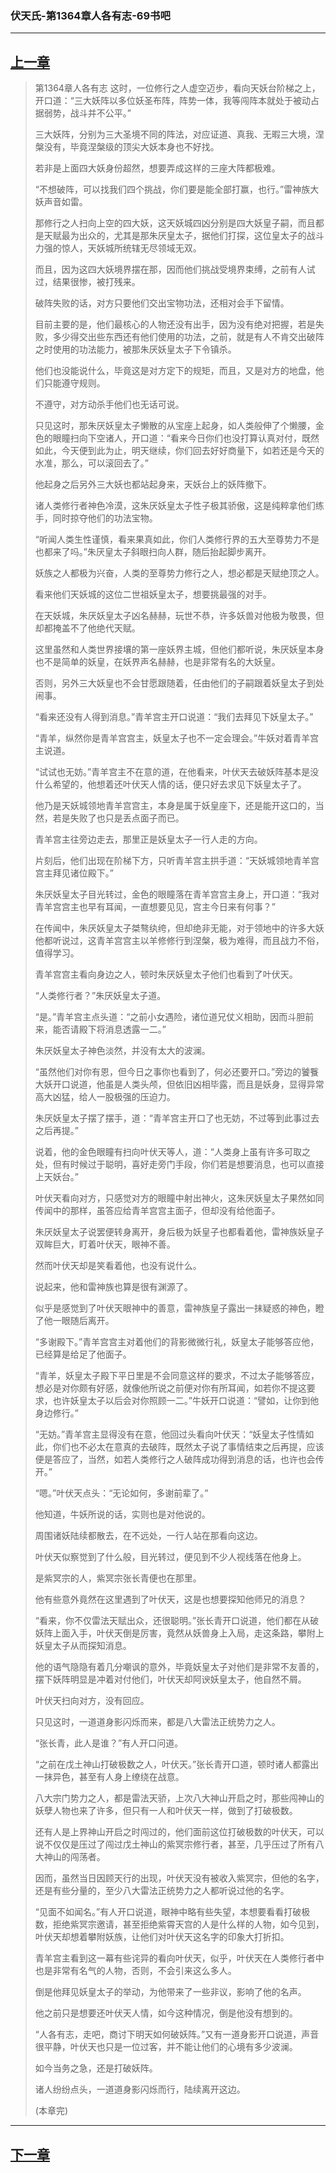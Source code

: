 ### 伏天氏-第1364章人各有志-69书吧

--------
[上一章](./a4396576b57a6ffb0496f2cf460b7919.md)
--------


>
>
>
>第1364章人各有志
>这时，一位修行之人虚空迈步，看向天妖台阶梯之上，开口道：“三大妖阵以多位妖圣布阵，阵势一体，我等闯阵本就处于被动占据弱势，战斗并不公平。”
>
>三大妖阵，分别为三大圣境不同的阵法，对应证道、真我、无暇三大境，涅槃没有，毕竟涅槃级的顶尖大妖本身也不好找。
>
>若非是上面四大妖身份超然，想要弄成这样的三座大阵都极难。
>
>“不想破阵，可以找我们四个挑战，你们要是能全部打赢，也行。”雷神族大妖声音如雷。
>
>那修行之人扫向上空的四大妖，这天妖城四凶分别是四大妖皇子嗣，而且都是天赋最为出众的，尤其是那朱厌皇太子，据他们打探，这位皇太子的战斗力强的惊人，天妖城所统辖无尽领域无双。
>
>而且，因为这四大妖境界摆在那，因而他们挑战受境界束缚，之前有人试过，结果很惨，被打残来。
>
>破阵失败的话，对方只要他们交出宝物功法，还相对会手下留情。
>
>目前主要的是，他们最核心的人物还没有出手，因为没有绝对把握，若是失败，多少得交出些东西还有他们使用的功法，之前，就是有人不肯交出破阵之时使用的功法能力，被那朱厌妖皇太子下令镇杀。
>
>他们也没能说什么，毕竟这是对方定下的规矩，而且，又是对方的地盘，他们只能遵守规则。
>
>不遵守，对方动杀手他们也无话可说。
>
>只见这时，那朱厌妖皇太子懒散的从宝座上起身，如人类般伸了个懒腰，金色的眼瞳扫向下空诸人，开口道：“看来今日你们也没打算认真对付，既然如此，今天便到此为止，明天继续，你们回去好好商量下，如若还是今天的水准，那么，可以滚回去了。”
>
>他起身之后另外三大妖也都站起身来，天妖台上的妖阵撤下。
>
>诸人类修行者神色冷漠，这朱厌妖皇太子性子极其骄傲，这是纯粹拿他们练手，同时掠夺他们的功法宝物。
>
>“听闻人类生性谨慎，看来果真如此，你们人类修行界的五大至尊势力不是也都来了吗。”朱厌皇太子斜眼扫向人群，随后抬起脚步离开。
>
>妖族之人都极为兴奋，人类的至尊势力修行之人，想必都是天赋绝顶之人。
>
>看来他们天妖城的这位二世祖妖皇太子，想要挑最强的对手。
>
>在天妖城，朱厌妖皇太子凶名赫赫，玩世不恭，许多妖兽对他极为敬畏，但却都掩盖不了他绝代天赋。
>
>这里虽然和人类世界接壤的第一座妖界主城，但他们都听说，朱厌妖皇本身也不是简单的妖皇，在妖界声名赫赫，也是非常有名的大妖皇。
>
>否则，另外三大妖皇也不会甘愿跟随着，任由他们的子嗣跟着妖皇太子到处闹事。
>
>“看来还没有人得到消息。”青羊宫主开口说道：“我们去拜见下妖皇太子。”
>
>“青羊，纵然你是青羊宫宫主，妖皇太子也不一定会理会。”牛妖对着青羊宫主说道。
>
>“试试也无妨。”青羊宫主不在意的道，在他看来，叶伏天去破妖阵基本是没什么希望的，他想着还叶伏天人情的话，便只好去求见下妖皇太子了。
>
>他乃是天妖城领地青羊宫宫主，本身是属于妖皇座下，还是能开这口的，当然，若是失败了也只是丢点面子而已。
>
>青羊宫主往旁边走去，那里正是妖皇太子一行人走的方向。
>
>片刻后，他们出现在阶梯下方，只听青羊宫主拱手道：“天妖城领地青羊宫宫主拜见诸位殿下。”
>
>朱厌妖皇太子目光转过，金色的眼瞳落在青羊宫宫主身上，开口道：“我对青羊宫宫主也早有耳闻，一直想要见见，宫主今日来有何事？”
>
>在传闻中，朱厌妖皇太子桀骜纨绔，但却绝非无能，对于领地中的许多大妖他都听说过，这青羊宫宫主以羊修修行到涅槃，极为难得，而且战力不俗，值得学习。
>
>青羊宫宫主看向身边之人，顿时朱厌妖皇太子他们也看到了叶伏天。
>
>“人类修行者？”朱厌妖皇太子道。
>
>“是。”青羊宫主点头道：“之前小女遇险，诸位道兄仗义相助，因而斗胆前来，能否请殿下将消息透露一二。”
>
>朱厌妖皇太子神色淡然，并没有太大的波澜。
>
>“虽然他们对你有恩，但今日之事你也看到了，何必还要开口。”旁边的饕餮大妖开口说道，他虽是人类头颅，但依旧凶相毕露，而且是妖身，显得异常高大凶猛，给人一股极强的压迫力。
>
>朱厌妖皇太子摆了摆手，道：“青羊宫主开口了也无妨，不过等到此事过去之后再提。”
>
>说着，他的金色眼瞳有扫向叶伏天等人，道：“人类身上虽有许多可取之处，但有时候过于聪明，喜好走旁门手段，你们若是想要消息，也可以直接上天妖台。”
>
>叶伏天看向对方，只感觉对方的眼瞳中射出神火，这朱厌妖皇太子果然如同传闻中的那样，虽答应给青羊宫宫主面子，但却没有给他面子。
>
>朱厌妖皇太子说罢便转身离开，身后极为妖皇子也都看着他，雷神族妖皇子双眸巨大，盯着叶伏天，眼神不善。
>
>然而叶伏天却是笑看着他，也没有说什么。
>
>说起来，他和雷神族也算是很有渊源了。
>
>似乎是感觉到了叶伏天眼神中的善意，雷神族皇子露出一抹疑惑的神色，瞪了他一眼随后离开。
>
>“多谢殿下。”青羊宫宫主对着他们的背影微微行礼，妖皇太子能够答应他，已经算是给足了他面子。
>
>“青羊，妖皇太子殿下平日里是不会同意这样的要求，不过太子能够答应，想必是对你颇有好感，就像他所说之前便对你有所耳闻，如若你不提这要求，也许妖皇太子以后会对你照顾一二。”牛妖开口说道：“譬如，让你到他身边修行。”
>
>“无妨。”青羊宫主显得没有在意，他回过头看向叶伏天：“妖皇太子性情如此，你们也不必太在意真的去破阵，既然太子说了事情结束之后再提，应该便是答应了，当然，如若人类修行之人破阵成功得到消息的话，也许也会传开。”
>
>“嗯。”叶伏天点头：“无论如何，多谢前辈了。”
>
>他知道，牛妖所说的话，实则也是对他说的。
>
>周围诸妖陆续都散去，在不远处，一行人站在那看向这边。
>
>叶伏天似察觉到了什么般，目光转过，便见到不少人视线落在他身上。
>
>是紫冥宗的人，紫冥宗张长青便也在那里。
>
>他有些意外竟然在这里遇到了叶伏天，这是也想要探知他师兄的消息？
>
>“看来，你不仅雷法天赋出众，还很聪明。”张长青开口说道，他们都在从破妖阵上面入手，叶伏天倒是厉害，竟然从妖兽身上入局，走这条路，攀附上妖皇太子从而探知消息。
>
>他的语气隐隐有着几分嘲讽的意外，毕竟妖皇太子对他们是非常不友善的，摆下妖阵明显是冲着对付他们，叶伏天却阿谀妖皇太子，他自然不屑。
>
>叶伏天扫向对方，没有回应。
>
>只见这时，一道道身影闪烁而来，都是八大雷法正统势力之人。
>
>“张长青，此人是谁？”有人开口问道。
>
>“之前在戊土神山打破极数之人，叶伏天。”张长青开口道，顿时诸人都露出一抹异色，甚至有人身上缭绕在战意。
>
>八大宗门势力之人，都是雷法天骄，上次八大神山开启之时，那些闯神山的妖孽人物也来了许多，但只有一人和叶伏天一样，做到了打破极数。
>
>还有人是上界神山开启之时闯过的，他们面前这位打破极数的叶伏天，可以说不仅仅是压过了闯过戊土神山的紫冥宗修行者，甚至，几乎压过了所有八大神山的闯荡者。
>
>因而，虽然当日因顾天行的出现，叶伏天没有被收入紫冥宗，但他的名字，还是有些分量的，至少八大雷法正统势力之人都听说过他的名字。
>
>“见面不如闻名。”有人开口说道，眼神中略有些失望，本想要看看打破极数，拒绝紫冥宗邀请，甚至拒绝紫霄天宫的人是什么样的人物，如今见到，叶伏天却想着攀附妖族，让他们对叶伏天这名字的印象大打折扣。
>
>青羊宫主看到这一幕有些诧异的看向叶伏天，似乎，叶伏天在人类修行者中也是非常有名气的人物，否则，不会引来这么多人。
>
>倒是他拜见妖皇太子的举动，为他带来了一些非议，影响了他的名声。
>
>他之前只是想要还叶伏天人情，如今这种情况，倒是他没有想到的。
>
>“人各有志，走吧，商讨下明天如何破妖阵。”又有一道身影开口说道，声音很平静，叶伏天也只是一位过客，并不能让他们的心境有多少波澜。
>
>如今当务之急，还是打破妖阵。
>
>诸人纷纷点头，一道道身影闪烁而行，陆续离开这边。
>
>(本章完)
>
>

--------
[下一章](./d69537379e9c96e0935b7d2e945313e2.md)
--------
